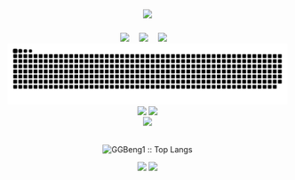 <!-- 动态打字效果 -->
<h1 align="center">
  <a href="http://www.ggbeng.shop">
    <img src="https://readme-typing-svg.herokuapp.com/?lines=Hello , I am GGbeng! &center=true&size=27">
  </a>
</h1>
<div align="center">
  <a href="http://www.ggbeng.shop"><img src="https://img.shields.io/badge/website-%E4%B8%AA%E4%BA%BA%E7%BD%91%E7%AB%99-blue"></a>&emsp;
  <a href="http://blog.ggbeng.shop"><img src="https://img.shields.io/badge/CSDN-%E5%8D%9A%E5%AE%A2-c32136"></a>&emsp;
  <a href="https://space.bilibili.com/4322520"><img src="https://img.shields.io/badge/bilibili-B%E7%AB%99-ff69b4"></a>&emsp;
</div>
<div align="center">
  <img  src="./assets/github-contribution-grid-snake.svg"
       alt="snake" /></a>
</div>
<!-- 比较好的开源项目卡片 -->
<div align="center">
<a href="https://github.com/GGBeng1/Gantt">
  <img src="https://github-readme-stats.vercel.app/api/pin/?username=GGBeng1&repo=Gantt&theme=dark&bg_color=0d1117&hide_border=true" /></a>
<a href="https://github.com/GGBeng1/vue-egg-admin">
  <img src="https://github-readme-stats.vercel.app/api/pin/?username=GGBeng1&repo=vue-egg-admin&theme=dark&bg_color=0d1117&hide_border=true" /></a>
</div>
<div align="center"> <img src="https://github-profile-trophy.vercel.app/?username=GGBeng1&theme=gruvbox&rank=-C" /> </div>
  <div>
      <br/>
        <p align="center">
          <img src="https://github-readme-stats.vercel.app/api/top-langs/?username=GGBeng1&langs_count=6&theme=gruvbox&layout=compact&hide_border=true" alt="GGBeng1 :: Top Langs" /></a>
        </p>
        <p align="center">
          <img width="49.5%" src="https://github-readme-stats.vercel.app/api?username=GGBeng1&show_icons=true&theme=gruvbox&hide_border=true" />
          <img width="49.5%" src="https://github-readme-streak-stats.herokuapp.com/?user=GGBeng1&theme=gruvbox&hide_border=true" />
          </a>
       </p>
     <br>
  </div>
